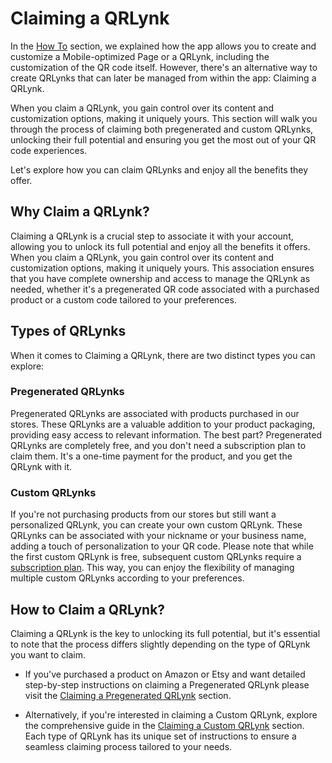# Claiming a QRLynk

In the [How To](how_to.md) section, we explained how the app allows you to create and customize a Mobile-optimized Page or a QRLynk, including the customization of the QR code itself. However, there's an alternative way to create QRLynks that can later be managed from within the app: Claiming a QRLynk.

When you claim a QRLynk, you gain control over its content and customization options, making it uniquely yours. This section will walk you through the process of claiming both pregenerated and custom QRLynks, unlocking their full potential and ensuring you get the most out of your QR code experiences.

Let's explore how you can claim QRLynks and enjoy all the benefits they offer.

## Why Claim a QRLynk?

Claiming a QRLynk is a crucial step to associate it with your account, allowing you to unlock its full potential and enjoy all the benefits it offers. When you claim a QRLynk, you gain control over its content and customization options, making it uniquely yours. This association ensures that you have complete ownership and access to manage the QRLynk as needed, whether it's a pregenerated QR code associated with a purchased product or a custom code tailored to your preferences.

## Types of QRLynks

When it comes to Claiming a QRLynk, there are two distinct types you can explore:

### Pregenerated QRLynks

Pregenerated QRLynks are associated with products purchased in our stores. These QRLynks are a valuable addition to your product packaging, providing easy access to relevant information. The best part? Pregenerated QRLynks are completely free, and you don't need a subscription plan to claim them. It's a one-time payment for the product, and you get the QRLynk with it.

### Custom QRLynks

If you're not purchasing products from our stores but still want a personalized QRLynk, you can create your own custom QRLynk. These QRLynks can be associated with your nickname or your business name, adding a touch of personalization to your QR code. Please note that while the first custom QRLynk is free, subsequent custom QRLynks require a [subscription plan](../registration/plans). This way, you can enjoy the flexibility of managing multiple custom QRLynks according to your preferences.

## How to Claim a QRLynk?

Claiming a QRLynk is the key to unlocking its full potential, but it's essential to note that the process differs slightly depending on the type of QRLynk you want to claim. 

- If you've purchased a product on Amazon or Etsy and want detailed step-by-step instructions on claiming a Pregenerated QRLynk please visit the [Claiming a Pregenerated QRLynk](claim_pregenerated) section. 

- Alternatively, if you're interested in claiming a Custom QRLynk, explore the comprehensive guide in the [Claiming a Custom QRLynk](claim_custom) section. Each type of QRLynk has its unique set of instructions to ensure a seamless claiming process tailored to your needs.